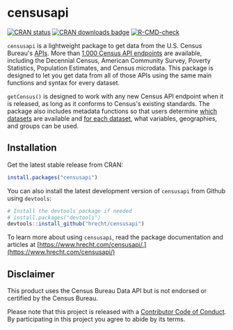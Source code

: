 # censusapi

<!-- badges: start -->
[![CRAN status](https://www.r-pkg.org/badges/version/censusapi)](https://CRAN.R-project.org/package=censusapi)
[![CRAN downloads badge](https://cranlogs.r-pkg.org:443/badges/grand-total/censusapi)](https://cranlogs.r-pkg.org:443/badges/grand-total/censusapi)
[![R-CMD-check](https://github.com/hrecht/censusapi/actions/workflows/R-CMD-check.yaml/badge.svg)](https://github.com/hrecht/censusapi/actions/workflows/R-CMD-check.yaml)
<!-- badges: end -->

`censusapi` is a lightweight package to get data from the U.S. Census Bureau's [APIs](https://www.census.gov/data/developers.html). More than [1,000 Census API endpoints](https://api.census.gov/data.html) are available, including the Decennial Census, American Community Survey, Poverty Statistics, Population Estimates, and Census microdata. This package is designed to let you get data from all of those APIs using the same main functions and syntax for every dataset.

`getCensus()` is designed to work with any new Census API endpoint when it is released, as long as it conforms to Census's existing standards. The package also includes metadata functions so that users determine [which datasets](https://www.hrecht.com/censusapi/reference/listCensusApis.html) are available and [for each dataset](https://www.hrecht.com/censusapi/reference/listCensusMetadata.html), what variables, geographies, and groups can be used.

## Installation
Get the latest stable release from CRAN: 
```R
install.packages("censusapi")
```

You can also install the latest development version of `censusapi` from Github using `devtools`:
```R
# Install the devtools package if needed
# install.packages("devtools")
devtools::install_github("hrecht/censusapi")
```

To learn more about using `censusapi`, read the package documentation and articles at  [https://www.hrecht.com/censusapi/.](https://www.hrecht.com/censusapi/)

## Disclaimer
This product uses the Census Bureau Data API but is not endorsed or certified by the Census Bureau.

Please note that this project is released with a [Contributor Code of Conduct](https://github.com/hrecht/censusapi/blob/main/CODE_OF_CONDUCT.md). By participating in this project you agree to abide by its terms.
